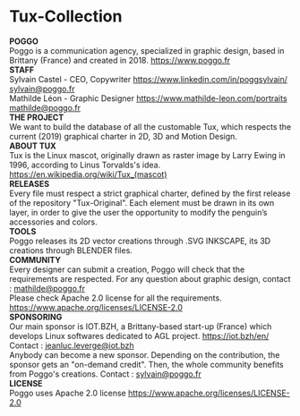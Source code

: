 # Tux-Collection
<b>POGGO</b><br>
Poggo is a communication agency, specialized in graphic design, based in Brittany (France) and created in 2018.
https://www.poggo.fr
<br>
<b>STAFF</b><br>
Sylvain Castel - CEO, Copywriter
https://www.linkedin.com/in/poggsylvain/
sylvain@poggo.fr
<br>
Mathilde Léon - Graphic Designer
https://www.mathilde-leon.com/portraits
mathilde@poggo.fr
<br>
<b>THE PROJECT</b><br>
We want to build the database of all the customable Tux, which respects the current (2019) graphical charter in 2D, 3D and Motion Design. 
<br>
<b>ABOUT TUX</b><br>
Tux is the Linux mascot, originally drawn as raster image by Larry Ewing in 1996, according to Linus Torvalds's idea.
https://en.wikipedia.org/wiki/Tux_(mascot)
<br>
<b>RELEASES</b><br>
Every file must respect a strict graphical charter, defined by the first release of the repository "Tux-Original". 
Each element must be drawn in its own layer, in order to give the user the opportunity to modify the penguin’s accessories and colors.
<br>
<b>TOOLS</b><br>
Poggo releases its 2D vector creations through .SVG INKSCAPE, its 3D creations through BLENDER files.
<br>
<b>COMMUNITY</b><br>
Every designer can submit a creation, Poggo will check that the requirements are respected.
For any question about graphic design, contact : mathilde@poggo.fr
<br>
Please check Apache 2.0 license for all the requirements. 
https://www.apache.org/licenses/LICENSE-2.0
<br>
<b>SPONSORING</b><br>
Our main sponsor is IOT.BZH, a Brittany-based start-up (France) which develops Linux softwares dedicated to AGL project.
https://iot.bzh/en/
Contact : jeanluc.leverge@iot.bzh
<br>
Anybody can become a new sponsor. Depending on the contribution, the sponsor gets an "on-demand credit". Then, the whole community benefits from Poggo's creations.
Contact : sylvain@poggo.fr
<br>
<b>LICENSE</b><br>
Poggo uses Apache 2.0 license
https://www.apache.org/licenses/LICENSE-2.0

